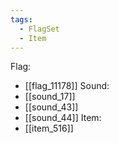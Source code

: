```yaml
---
tags:
  - FlagSet
  - Item
---
```

Flag:
- [[flag_11178]]
Sound:
- [[sound_17]]
- [[sound_43]]
- [[sound_44]]
Item:
- [[item_516]]
